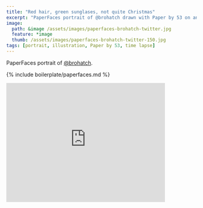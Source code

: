 ```yaml
---
title: "Red hair, green sunglases, not quite Christmas"
excerpt: "PaperFaces portrait of @brohatch drawn with Paper by 53 on an iPad."
image: 
  path: &image /assets/images/paperfaces-brohatch-twitter.jpg 
  feature: *image
  thumb: /assets/images/paperfaces-brohatch-twitter-150.jpg
tags: [portrait, illustration, Paper by 53, time lapse]
---
```


PaperFaces portrait of [@brohatch](http://twitter.com/brohatch).

{% include boilerplate/paperfaces.md %}

<iframe width="420" height="315" src="https://www.youtube.com/embed/Csxhdfrtbuo" frameborder="0"> </iframe>
